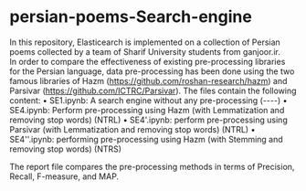 # persian-poems-Search-engine

In this repository, Elasticearch is implemented on a collection of Persian poems collected by a team of Sharif University students from ganjoor.ir. <br>
In order to compare the effectiveness of existing pre-processing libraries for the Persian language, data pre-processing has been done using the two famous libraries of Hazm (https://github.com/roshan-research/hazm) and Parsivar (https://github.com/ICTRC/Parsivar).
 The files contain the following content:
• SE1.ipynb: A search engine without any pre-processing (----)
• SE4.ipynb: Perform pre-processing using Hazm (with Lemmatization and removing stop words) (NTRL)
• SE4'.ipynb: perform pre-processing using Parsivar (with Lemmatization and removing stop words) (NTRL)
• SE4''.ipynb: performing pre-processing using Hazm (with Stemming and removing stop words) (NTRS)

The report file compares the pre-processing methods in terms of Precision, Recall, F-measure, and MAP.

